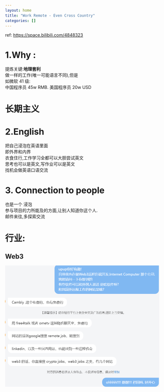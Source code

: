 ```yaml
---
layout: home
title: "Work Remote - Even Cross Country"
categories: []
---
```


ref: https://space.bilibili.com/4848323

# 1.Why :

提炼关键:**地理套利**  
做一样的工作(唯一可能语言不同),但是  
如微软 41 级:  
中国程序员 45w RMB. 美国程序员 20w USD

# 长期主义

# 2.English

把自己浸泡在英语里面  
即外界和内界  
衣食住行,工作学习全都可以大胆尝试英文  
思考也可以是英文,写作业可以是英文  
找机会做英语口语交流

# 3. Connection to people

也是一个 浸泡  
参与项目的力所能及的方面,让别人知道你这个人.  
邮件来往,多探索交流

# 行业:

## Web3

![Alt text](image-25.png)
